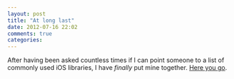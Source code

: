 ```yaml
---
layout: post
title: "At long last"
date: 2012-07-16 22:02
comments: true
categories: 
---
```


After having been asked countless times if I can point someone to a list of
commonly used iOS libraries, I have _finally_ put mine together. [Here you go](/ios/libraries.html).

